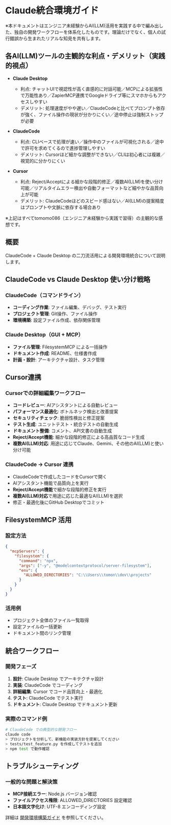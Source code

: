# Claude統合環境ガイド

※本ドキュメントはエンジニア未経験からAI(LLM)活用を実践する中で編み出した、独自の開発ワークフローを体系化したものです。理論だけでなく、個人の試行錯誤から生まれたリアルな知見を共有します。

## 各AI(LLM)ツールの主観的な利点・デメリット（実践的視点）

- **Claude Desktop**
  - 利点: チャットUIで視認性が高く直感的に対話可能／MCPによる拡張性で万能性あり／ZapierMCP連携でGoogleドライブ等にスマホからもアクセスしやすい
  - デメリット: 処理速度がやや遅い／ClaudeCodeと比べてプロンプト依存が強く、ファイル操作の現状が分かりにくい／途中停止は強制ストップが必要

- **ClaudeCode**
  - 利点: CLIベースで処理が速い／操作中のファイルが可視化される／途中で許可を求めてくるので進捗管理しやすい
  - デメリット: Cursorほど細かな調整ができない／CLIは初心者には複雑／視覚的に分かりにくい

- **Cursor**
  - 利点: Reject/Acceptによる細かな段階的修正／複数AI(LLM)を使い分け可能／リアルタイムエラー検出や自動フォーマットなど細やかな品質向上が可能
  - デメリット: ClaudeCodeほどのスピード感はない／AI(LLM)の提案精度はプロンプトや文脈に依存する場合あり

※上記はすべてtomomo086（エンジニア未経験から実践で習得）の主観的な感想です。

## 概要

ClaudeCode + Claude Desktop の二刀流活用による開発環境統合について説明します。

## ClaudeCode vs Claude Desktop 使い分け戦略

### ClaudeCode（コマンドライン）
- **コーディング作業**: ファイル編集、デバッグ、テスト実行
- **プロジェクト管理**: Git操作、ファイル操作
- **環境構築**: 設定ファイル作成、依存関係管理

### Claude Desktop（GUI + MCP）
- **ファイル管理**: FilesystemMCP による一括操作
- **ドキュメント作成**: README、仕様書作成
- **計画・設計**: アーキテクチャ設計、タスク管理

## Cursor連携

### Cursorでの詳細編集ワークフロー
- **コードレビュー**: AIアシスタントによる自動レビュー
- **パフォーマンス最適化**: ボトルネック検出と改善提案
- **セキュリティチェック**: 脆弱性検出と修正提案
- **テスト生成**: ユニットテスト・統合テストの自動生成
- **ドキュメント整備**: コメント、API文書の自動生成
- **Reject/Accept機能**: 細かな段階的修正による高品質なコード生成
- **複数AI(LLM)対応**: 用途に応じてClaude、Gemini、その他のAI(LLM)と使い分け可能

### ClaudeCode → Cursor 連携
- ClaudeCodeで作成したコードをCursorで開く
- AIアシスタント機能で品質向上を実行
- **Reject/Accept機能**で細かな段階的修正を実行
- **複数AI(LLM)対応**で用途に応じた最適なAI(LLM)を選択
- 修正・最適化後にGitHub Desktopでコミット

## FilesystemMCP 活用

### 設定方法
```json
{
  "mcpServers": {
    "filesystem": {
      "command": "npx",
      "args": ["-y", "@modelcontextprotocol/server-filesystem"],
      "env": {
        "ALLOWED_DIRECTORIES": "C:\\Users\\tomon\\dev\\projects"
      }
    }
  }
}
```

### 活用例
- プロジェクト全体のファイル一覧取得
- 設定ファイルの一括更新
- ドキュメント間のリンク管理

## 統合ワークフロー

### 開発フェーズ
1. **設計**: Claude Desktop でアーキテクチャ設計
2. **実装**: ClaudeCode でコーディング
3. **詳細編集**: Cursor でコード品質向上・最適化
4. **テスト**: ClaudeCode でテスト実行
5. **ドキュメント**: Claude Desktop でドキュメント更新

### 実際のコマンド例
```bash
# ClaudeCode での典型的な開発フロー
claude code
> プロジェクトを分析して、新機能の実装方針を提案してください
> tests/test_feature.py を作成してテストを追加
> npm test で動作確認
```

## トラブルシューティング

### 一般的な問題と解決策
- **MCP接続エラー**: Node.js バージョン確認
- **ファイルアクセス権限**: ALLOWED_DIRECTORIES 設定確認
- **日本語文字化け**: UTF-8 エンコーディング設定

詳細は [開発環境構築ガイド](development-setup.md) を参照してください。